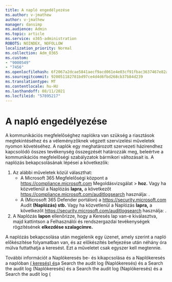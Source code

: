 ```yaml
---
title: A napló engedélyezése
ms.author: v-jmathew
author: v-jmathew
manager: dansimp
ms.audience: Admin
ms.topic: article
ms.service: o365-administration
ROBOTS: NOINDEX, NOFOLLOW
localization_priority: Normal
ms.collection: Adm_O365
ms.custom:
- "9000549"
- "7456"
ms.openlocfilehash: 6f2067a2dcae5841aecf9acd061e4e03cf91fbac3637467e82aee2fbc9340f9a
ms.sourcegitcommit: 920051182781bd97ce4d4d6fbd268cb37b84d239
ms.translationtype: MT
ms.contentlocale: hu-HU
ms.lasthandoff: 08/11/2021
ms.locfileid: "57895217"
---
```

# <a name="enable-the-audit-log"></a>A napló engedélyezése

A kommunikációs megfelelőséghez naplókra van szükség a riasztások megtekintéséhez és a véleményzőknek végzett szervizelési műveletek nyomon követéséhez. A naplók egy meghatározott szervezeti házirendhez kapcsolódó összes tevékenység összegzését határozzák meg, beleértve a kommunikációs megfelelőségi szabályzatok bármikori változásait is. A naplózás bekapcsolásának lépései a következők:

1. Az alábbi műveletek közül választhat:
   - A Microsoft 365 Megfelelőségi központ a <https://compliance.microsoft.com> Megoldásvizsgálat  \> **hoz.** Vagy ha közvetlenül a Naplózás **lapra,** a következőt <https://compliance.microsoft.com/auditlogsearch> használja: .
   - A (Microsoft 365 Defender portálon) a <https://security.microsoft.com> Audit **(Naplózás) stb.** Vagy ha közvetlenül a Naplózás **lapra,** a következőt <https://security.microsoft.com/auditlogsearch> használja: .
2. A Naplózás **lapon** ellenőrizze,  hogy a Keresés lap van-e kiválasztva, majd kattintson a Felhasználói és rendszergazdai tevékenységek rögzítésének **elkezdése szalagcímre.**

A naplózás bekapcsolása után megjelenik egy üzenet, amely szerint a napló előkészítése folyamatban van, és az előkészítés befejezése után néhány óra múlva futtathatja a keresést. Ezt a műveletet csak egyszer kell megtennie.

További információt a [](https://docs.microsoft.com/microsoft-365/compliance/turn-audit-log-search-on-or-off) Naplókeresés be- és kikapcsolása és a Naplókeresés a naplóban [( keresés) és](https://docs.microsoft.com/microsoft-365/compliance/search-the-audit-log-in-security-and-compliance)a Search the audit log (Naplókeresés) és a Search the audit log (Naplókeresés) és a Search the audit log (Naplókeresés) és a Search the audit log (
